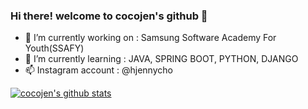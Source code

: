 ### Hi there! welcome to cocojen's github 👋

- 🔭 I’m currently working on : Samsung Software Academy For Youth(SSAFY)
- 🌱 I’m currently learning : JAVA, SPRING BOOT, PYTHON, DJANGO
- 📫 Instagram account : @hjennycho

[![cocojen's github stats](https://github-readme-stats.vercel.app/api?username=cocojen)](https://github.com/cocojen/github-readme-stats)
